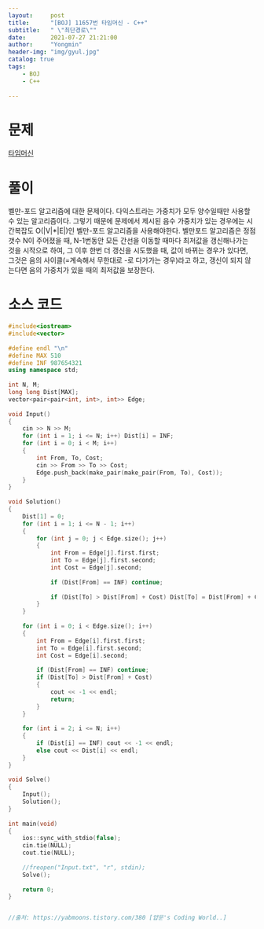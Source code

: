 ```yaml
---
layout:     post
title:      "[BOJ] 11657번 타임머신 - C++"
subtitle:   " \"최단경로\""
date:       2021-07-27 21:21:00
author:     "Yongmin"
header-img: "img/gyul.jpg"
catalog: true
tags:
    - BOJ
    - C++
  
---
```


# 문제
[타임머신](https://www.acmicpc.net/problem/11657)

# 풀이

벨만-포드 알고리즘에 대한 문제이다. 다익스트라는 가중치가 모두 양수일때만 사용할 수 있는 알고리즘이다. 그렇기 때문에 문제에서 제시된 음수 가중치가 있는 경우에는 시간복잡도 O(|V|*|E|)인 벨만-포드 알고리즘을 사용해야한다. 벨만포드 알고리즘은 정점 갯수 N이 주어졌을 때, N-1번동안 모든 간선을 이동할 때마다 최저값을 갱신해나가는 것을 시작으로 하여, 그 이후 한번 더 갱신을 시도했을 때, 값이 바뀌는 경우가 있다면, 그것은 음의 사이클(=계속해서 무한대로 -로 다가가는 경우)라고 하고, 갱신이 되지 않는다면 음의 가중치가 있을 때의 최저값을 보장한다.

# 소스 코드

```c++
#include<iostream>
#include<vector>
 
#define endl "\n"
#define MAX 510
#define INF 987654321
using namespace std;
 
int N, M;
long long Dist[MAX];
vector<pair<pair<int, int>, int>> Edge;
 
void Input()
{
    cin >> N >> M;
    for (int i = 1; i <= N; i++) Dist[i] = INF;
    for (int i = 0; i < M; i++)
    {
        int From, To, Cost;
        cin >> From >> To >> Cost;
        Edge.push_back(make_pair(make_pair(From, To), Cost));
    }
}
 
void Solution()
{
    Dist[1] = 0;
    for (int i = 1; i <= N - 1; i++)
    {
        for (int j = 0; j < Edge.size(); j++)
        {
            int From = Edge[j].first.first;
            int To = Edge[j].first.second;
            int Cost = Edge[j].second;
 
            if (Dist[From] == INF) continue;
 
            if (Dist[To] > Dist[From] + Cost) Dist[To] = Dist[From] + Cost;
        }
    }
 
    for (int i = 0; i < Edge.size(); i++)
    {
        int From = Edge[i].first.first;
        int To = Edge[i].first.second;
        int Cost = Edge[i].second;
 
        if (Dist[From] == INF) continue;
        if (Dist[To] > Dist[From] + Cost)
        {
            cout << -1 << endl;
            return;
        }
    }
 
    for (int i = 2; i <= N; i++)
    {
        if (Dist[i] == INF) cout << -1 << endl;
        else cout << Dist[i] << endl;
    }
}
 
void Solve()
{
    Input();
    Solution();
}
 
int main(void)
{
    ios::sync_with_stdio(false);
    cin.tie(NULL);
    cout.tie(NULL);
 
    //freopen("Input.txt", "r", stdin);
    Solve();
 
    return 0;
}


//출처: https://yabmoons.tistory.com/380 [얍문's Coding World..]

```
